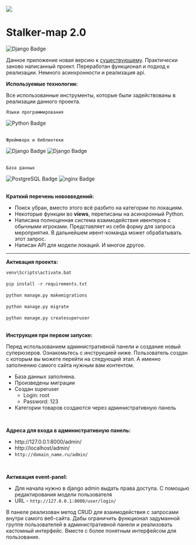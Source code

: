 <img src="https://i.imgur.com/tdJu0X6.jpeg">
<h1>Stalker-map 2.0</h1>


<img src="https://img.shields.io/badge/django 3.2.9-black?style=for-the-badge&logo=django&logoColor=white" alt="Django Badge"/> 

<p>Данное приложение новая версию к <a href="https://github.com/swcasimiro/stalker-map">существующему</a>. Практически заново написанный проект. Переработан функционал и подход к реализации. Немного асинхронности и реализация api.</p>

<strong><p>Используемые технологии:</p></strong>
  <p>Все использованные инструменты, которые были задействованы в реализации данного проекта.</p>
<div>
<p><code>Языки программирования</code></p>
  <a>
    <img src="https://img.shields.io/badge/python-346c99?style=for-the-badge&logo=python&logoColor=fecd3a" alt="Python Badge"/>

  </a>
<br>
<br>  
<p><code>Фреймворк и библиотеки</code></p>

<a>
    <img src="https://img.shields.io/badge/django-%23092E20.svg?style=for-the-badge&logo=django&logoColor=white" alt="Django Badge"/>
    <img src="https://img.shields.io/badge/django-Django Rest Framework-red?style=for-the-badge&logo=django&logoColor=white" alt="Django Badge"/> 
</a>
<br>
<br>
<p><code>База данных</code></p>
<a>
  <img src="https://img.shields.io/badge/postgresql-316093?style=for-the-badge&logo=postgresql&logoColor=white" alt="PostgreSQL Badge"/>
</a>
<a>
    <img src="https://img.shields.io/badge/sqlite-3f9cd8?style=for-the-badge&logo=sqlite&logoColor=white" alt="nginx Badge"/>
</a>

</div>

<br>

<strong><p>Краткий перечень нововведений:</p></strong>
<ul>
<li>Поиск убран, вместо этого всё разбито на категории по локациям.</li>
<li>Некоторые функции во <strong>views</strong>, переписаны на асинхронный Python.</li>
<li>Написана полноценная система взаимодействия ивентеров с обычными игроками. Представляет из себя форму для запроса мероприятия. В дальнейшем ивент-команда может обрабатывать этот запрос.</li>
<li>Написан API для модели локаций. И многое другое.</li>
</ul>
<hr>
<strong><p>Активация проекта:</p></strong>
<code>venv\Scripts\activate.bat</code>
<br>
<br>
<code>pip install -r requirements.txt</code>
<br>
<br>
<code>python manage.py makemigrations</code>
<br>
<br>
<code>python manage.py migrate</code>
<br>
<br>
<code>python manage.py createsuperuser</code>
<br>
<br>


<strong><p>Инструкция при первом запуске:</p></strong>
<p>Перед использованием административной панели и создание новый суперюзеров. Ознакомьтесь с инструкцией ниже. Пользователь создан с которым вы можете перейти на следующий этап. А именно заполнению
самого сайта нужным вам контентом.</p>
<ul>
<li>База данных заполнена.</li>
<li>Произведены миграции</li>
<li>Создан superuser
<ul>
<li>Login: root</li>
<li>Password: 123</li>
</ul></li>
<li>Категории товаров создаются через административную панель</li>
</ul>

<br>
<strong><p>Адреса для входа в административную панель:</p></strong>
<ul>
<li>http://127.0.0.1:8000/admin/</li>
<li>http://localhost/admin/</li>
<li><code>http://domain_name.ru/admin/</code></li>
</ul>

<br>
<strong><p>Активация event-panel:</p></strong>
<ul>
<li>Для начала нужно в django admin выдать права доступа. С помощью редактирования модели пользователя</li>
<li>URL - <code>http://127.0.0.1:8000/user/login/</code></li>
</ul>
<p>В панеле реализован метод CRUD для взаимодействия с запросами внутри самого веб-сайта. Дабы ограничить функционал задуманной группе пользователей в административной панели и реализовать кастомный интерфейс. Вместе
с более понятным интерфейсом для пользование.</p>
